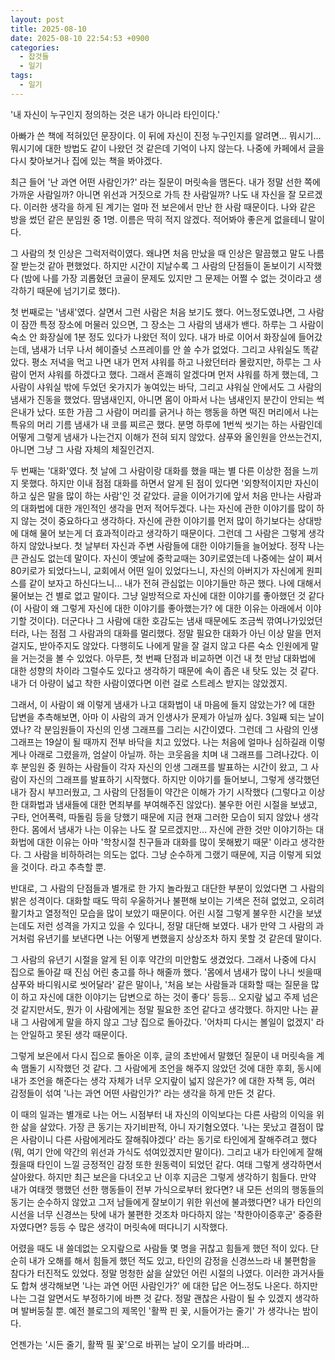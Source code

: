 ```yaml
---
layout: post
title: 2025-08-10
date: 2025-08-10 22:54:53 +0900
categories:
  - 잡것들
  - 일기
tags:
  - 일기
---
```

'내 자신이 누구인지 정의하는 것은 내가 아니라 타인이다.' 

아빠가 쓴 책에 적혀있던 문장이다. 이 뒤에 자신이 진정 누구인지를 알려면... 뭐시기...뭐시기에 대한 방법도 같이 나왔던 것 같은데 기억이 나지 않는다. 나중에 카페에서 글을 다시 찾아보거나 집에 있는 책을 봐야겠다.

최근 들어 '난 과연 어떤 사람인가?' 라는 질문이 머릿속을 맴돈다. 내가 정말 선한 쪽에 가까운 사람일까? 아니면 위선과 거짓으로 가득 찬 사람일까? 나도 내 자신을 잘 모르겠다. 이러한 생각을 하게 된 계기는 얼마 전 보은에서 만난 한 사람 때문이다. 나와 같은 방을 썼던 같은 분임원 중 1명. 이름은 딱히 적지 않겠다. 적어봐야 좋은게 없을테니 말이다. 

그 사람의 첫 인상은 그럭저럭이였다. 왜냐면 처음 만났을 때 인상은 말끔했고 말도 나름 잘 받는것 같아 편했었다. 하지만 시간이 지날수록 그 사람의 단점들이 돋보이기 시작했다 (밤에 나를 가장 괴롭혔던 코골이 문제도 있지만 그 문제는 어쩔 수 없는 것이라고 생각하기 때문에 넘기기로 했다).

첫 번째로는 '냄새'였다. 살면서 그런 사람은 처음 보기도 했다. 어느정도였냐면, 그 사람이 잠깐 특정 장소에 머물러 있으면, 그 장소는 그 사람의 냄새가 밴다. 하루는 그 사람이 숙소 안 화장실에 1분 정도 있다가 나왔던 적이 있다. 내가 바로 이어서 화장실에 들어갔는데, 냄새가 너무 나서 헤이즐넛 스프레이를 안 쓸 수가 없었다. 그리고 샤워실도 똑같았다. 평소 저녁을 먹고 나면 내가 먼저 샤워를 하고 나왔던터라 몰랐지만, 하루는 그 사람이 먼저 샤워를 하겠다고 했다. 그래서 흔쾌히 알겠다며 먼저 샤워를 하게 했는데, 그 사람이 샤워실 밖에 두었던 옷가지가 놓여있는 바닥, 그리고 샤워실 안에서도 그 사람의 냄새가 진동을 했었다. 땀냄새인지, 아니면 몸이 아파서 나는 냄새인지 분간이 안되는 썩은내가 났다. 또한 가끔 그 사람이 머리를 긁거나 하는 행동을 하면 떡진 머리에서 나는 특유의 머리 기름 냄새가 내 코를 찌르곤 했다. 분명 하루에 1번씩 씻기는 하는 사람인데 어떻게 그렇게 냄새가 나는건지 이해가 전혀 되지 않았다. 샴푸와 올인원을 안쓰는건지, 아니면 그냥 그 사람 자체의 체질인건지.

두 번째는 '대화'였다. 첫 날에 그 사람이랑 대화를 했을 때는 별 다른 이상한 점을 느끼지 못했다. 하지만 이내 점점 대화를 하면서 알게 된 점이 있다면 '외향적이지만 자신이 하고 싶은 말을 많이 하는 사람'인 것 같았다. 글을 이어가기에 앞서 처음 만나는 사람과의 대화법에 대한 개인적인 생각을 먼저 적어두겠다. 나는 자신에 관한 이야기를 많이 하지 않는 것이 중요하다고 생각하다. 자신에 관한 이야기를 먼저 많이 하기보다는 상대방에 대해 물어 보는게 더 효과적이라고 생각하기 때문이다. 그런데 그 사람은 그렇게 생각하지 않았나보다. 첫 날부터 자신과 주변 사람들에 대한 이야기들을 늘어놨다. 정작 나는 큰 관심도 없는데 말이다. 자신이 옛날에 중학교때는 30키로였는데 나중에는 살이 쪄서 80키로가 되었다느니, 교회에서 어떤 일이 있었다느니, 자신의 아버지가 자신에게 원피스를 같이 보자고 하신다느니... 내가 전혀 관심없는 이야기들만 하곤 했다. 나에 대해서 물어보는 건 별로 없고 말이다. 그냥 일방적으로 자신에 대한 이야기를 좋아했던 것 같다 (이 사람이 왜 그렇게 자신에 대한 이야기를 좋아했는가? 에 대한 이유는 아래에서 이야기할 것이다). 더군다나 그 사람에 대한 호감도는 냄새 때문에도 조금씩 깎여나가있었던터라, 나는 점점 그 사람과의 대화를 멀리했다. 정말 필요한 대화가 아닌 이상 말을 먼저 걸지도, 받아주지도 않았다. 다행히도 나에게 말을 잘 걸지 않고 다른 숙소 인원에게 말을 거는것을 볼 수 있었다. 아무튼, 첫 번째 단점과 비교하면 이건 내 첫 만남 대화법에 대한 성향의 차이라 그럴수도 있다고 생각하기 때문에 속이 좁은 내 탓도 있는 것 같다. 내가 더 아량이 넓고 착한 사람이였다면 이런 걸로 스트레스 받지는 않았겠지.

그래서, 이 사람이 왜 이렇게 냄새가 나고 대화법이 내 마음에 들지 않았는가? 에 대한 답변을 추측해보면, 아마 이 사람의 과거 인생사가 문제가 아닐까 싶다. 3일째 되는 날이였나? 각 분임원들이 자신의 인생 그래프를 그리는 시간이였다. 그런데 그 사람의 인생 그래프는 19살이 될 때까지 전부 바닥을 치고 있었다. 나는 처음에 얼마나 심하길래 이렇게나 아래로 그렸을까, 엄살이 아닐까. 하는 코웃음을 치며 내 그래프를 그려나갔다. 이후 분임원 중 원하는 사람들이 각자 자신의 인생 그래프를 발표하는 시간이 왔고, 그 사람이 자신의 그래프를 발표하기 시작했다. 하지만 이야기를 들어보니, 그렇게 생각했던 내가 잠시 부끄러웠고, 그 사람의 단점들이 약간은 이해가 가기 시작했다 (그렇다고 이상한 대화법과 냄새들에 대한 면죄부를 부여해주진 않았다). 불우한 어린 시절을 보냈고, 구타, 언어폭력, 따돌림 등을 당했기 때문에 지금 현재 그러한 모습이 되지 않았나 생각한다. 몸에서 냄새가 나는 이유는 나도 잘 모르겠지만... 자신에 관한 것만 이야기하는 대화법에 대한 이유는 아마 '학창시절 친구들과 대화를 많이 못해봤기 때문' 이라고 생각한다. 그 사람을 비하하려는 의도는 없다. 그냥 순수하게 그랬기 때문에, 지금 이렇게 되었을 것이다. 라고 추측할 뿐.

반대로, 그 사람의 단점들과 별개로 한 가지 놀라웠고 대단한 부분이 있었다면 그 사람의 밝은 성격이다. 대화할 때도 딱히 우울하거나 불편해 보이는 기색은 전혀 없었고, 오히려 활기차고 열정적인 모습을 많이 보았기 때문이다. 어린 시절 그렇게 불우한 시간을 보냈는데도 저런 성격을 가지고 있을 수 있다니, 정말 대단해 보였다. 내가 만약 그 사람의 과거처럼 유년기를 보낸다면 나는 어떻게 변했을지 상상조차 하지 못할 것 같은데 말이다. 

그 사람의 유년기 시절을 알게 된 이후 약간의 미안함도 생겼었다. 그래서 나중에 다시 집으로 돌아갈 때 진심 어린 충고를 하나 해줄까 했다. '몸에서 냄새가 많이 나니 씻을때 샴푸와 바디워시로 씻어달라' 같은 말이나, '처음 보는 사람들과 대화할 때는 질문을 많이 하고 자신에 대한 이야기는 답변으로 하는 것이 좋다' 등등... 오지랖 넓고 주제 넘은 것 같지만서도, 뭔가 이 사람에게는 정말 필요한 조언 같다고 생각했다. 하지만 나는 끝내 그 사람에게 말을 하지 않고 그냥 집으로 돌아갔다. '어차피 다시는 볼일이 없겠지' 라는 안일하고 못된 생각 때문이다. 

그렇게 보은에서 다시 집으로 돌아온 이후, 글의 초반에서 말했던 질문이 내 머릿속을 계속 맴돌기 시작했던 것 같다. 그 사람에게 조언을 해주지 않았던 것에 대한 후회, 동시에 내가 조언을 해준다는 생각 자체가 너무 오지랖이 넓지 않은가? 에 대한 자책 등, 여러 감정들이 섞여 '나는 과연 어떤 사람인가?' 라는 생각을 하게 만든 것 같다. 

이 때의 일과는 별개로 나는 어느 시점부터 내 자신의 이익보다는 다른 사람의 이익을 위한 삶을 살았다. 가장 큰 동기는 자기비판적, 아니 자기혐오였다. '나는 못났고 결점이 많은 사람이니 다른 사람에게라도 잘해줘야겠다' 라는 동기로 타인에게 잘해주려고 했다 (뭐, 여기 안에 약간의 위선과 가식도 섞여있겠지만 말이다). 그리고 내가 타인에게 잘해줬을때 타인이 느낄 긍정적인 감정 또한 원동력이 되었던 같다. 여태 그렇게 생각하면서 살아왔다. 하지만 최근 보은을 다녀오고 난 이후 지금은 그렇게 생각하기 힘들다. 만약 내가 여태껏 행했던 선한 행동들이 전부 가식으로부터 왔다면? 내 모든 선의의 행동들의 동기는 순수하지 않았고 그저 남들에게 잘보이기 위한 위선에 불과했다면? 내가 타인의 시선을 너무 신경쓰는 탓에 내가 불편한 것조차 마다하지 않는 '착한아이증후군' 중증환자였다면? 등등 수 많은 생각이 머릿속에 떠다니기 시작했다. 

어렸을 때도 내 쓸데없는 오지랖으로 사람들 몇 명을 귀찮고 힘들게 했던 적이 있다. 단순히 내가 오해를 해서 힘들게 했던 적도 있고, 타인의 감정을 신경쓰느라 내 불편함을 참다가 터진적도 있었다. 정말 멍청한 삶을 살았던 어린 시절의 나였다. 이러한 과거사들도 합쳐 생각해보면 '나는 과연 어떤 사람인가?' 에 대한 답은 어느정도 나온다. 하지만 나는 그걸 알면서도 부정하기에 바쁜 것 같다. 정말 괜찮은 사람이 될 수 있겠지 생각하며 발버둥칠 뿐.  예전 블로그의 제목인 '활짝 핀 꽃, 시들어가는 줄기' 가 생각나는 밤이다. 

언젠가는 '시든 줄기, 활짝 필 꽃'으로 바뀌는 날이 오기를 바라며...